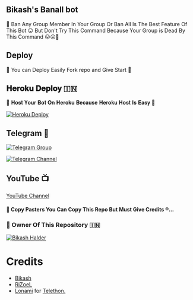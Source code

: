 ## Bikash's Banall bot
 🌷 Ban Any Group Member In Your Group Or Ban All Is The Best Feature Of This Bot 😛 But Don't Try This Command Because Your Group is Dead By This Command 😛😛🤤

## Deploy
🌷 You can Deploy Easily Fork repo and Give Start 🌷

## 𝐇𝐞𝐫𝐨𝐤𝐮 𝐃𝐞𝐩𝐥𝐨𝐲 🇮🇳
🌷 𝐇𝐨𝐬𝐭 𝐘𝐨𝐮𝐫 𝐁𝐨𝐭 𝐎𝐧 𝐇𝐞𝐫𝐨𝐤𝐮 𝐁𝐞𝐜𝐚𝐮𝐬𝐞 𝐇𝐞𝐫𝐨𝐤𝐮 𝐇𝐨𝐬𝐭 𝐈𝐬 𝐄𝐚𝐬𝐲 🌷

[![Heroku Deploy](https://www.herokucdn.com/deploy/button.svg)](https://heroku.com/deploy?template=https://github.com/BikashhalderNew/BanAllBot)


## Telegram 🏪

[![Telegram Group](https://img.shields.io/badge/Telegram-Group-brightgreen)](https://t.me/BGT_Chat)

[![Telegram Channel](https://img.shields.io/badge/Telegram-Channel-brightgreen)](https://t.me/Bikashgadgetstech)

## YouTube 📺

[YouTube Channel](https://youtube.com/channel/UCUkj6FFzdsOO5acUXVOEECg)


#### 🥺 Copy Pasters You Can Copy This Repo But Must Give Credits ®️...

### 🌷 Owner Of This Repository 🇮🇳
[![Bikash Halder](https://te.legra.ph/file/840fed0100164af249bb8.jpg)](https://t.me/BikashHalder)

# Credits
* [Bikash](https://t.me/BikashHalder)
* [RiZoeL](https://github.com/MrRizoel)
* [Lonami](https://github.com/LonamiWebs/) for [Telethon.](https://github.com/LonamiWebs/Telethon)
